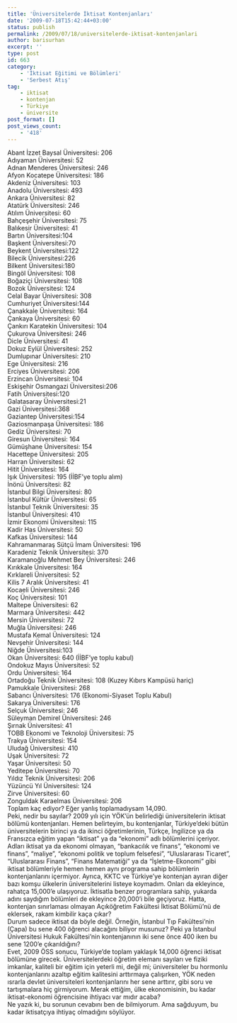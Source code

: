```yaml
---
title: 'Üniversitelerde İktisat Kontenjanları'
date: '2009-07-18T15:42:44+03:00'
status: publish
permalink: /2009/07/18/universitelerde-iktisat-kontenjanlari
author: barisurhan
excerpt: ''
type: post
id: 663
category:
    - 'İktisat Eğitimi ve Bölümleri'
    - 'Serbest Atış'
tag:
    - iktisat
    - kontenjan
    - Türkiye
    - üniversite
post_format: []
post_views_count:
    - '418'
---
```

Abant İzzet Baysal Üniversitesi: 206  
Adıyaman Üniversitesi: 52  
Adnan Menderes Üniversitesi: 246  
Afyon Kocatepe Üniversitesi: 186  
Akdeniz Üniversitesi: 103  
Anadolu Üniversitesi: 493  
Ankara Üniversitesi: 82  
Atatürk Üniversitesi: 246  
Atılım Üniversitesi: 60  
Bahçeşehir Üniversitesi: 75  
Balıkesir Üniversitesi: 41  
Bartın Üniversitesi:104  
Başkent Üniversitesi:70  
Beykent Üniversitesi:122  
Bilecik Üniversitesi:226  
Bilkent Üniversitesi:180  
Bingöl Üniversitesi: 108  
Boğaziçi Üniversitesi: 108  
Bozok Üniversitesi: 124  
Celal Bayar Üniversitesi: 308  
Cumhuriyet Üniversitesi:144  
Çanakkale Üniversitesi: 164  
Çankaya Üniversitesi: 60  
Çankırı Karatekin Üniversitesi: 104  
Çukurova Üniversitesi: 246  
Dicle Üniversitesi: 41  
Dokuz Eylül Üniversitesi: 252  
Dumlupınar Üniversitesi: 210  
Ege Üniversitesi: 216  
Erciyes Üniversitesi: 206  
Erzincan Üniversitesi: 104  
Eskişehir Osmangazi Üniversitesi:206  
Fatih Üniversitesi:120  
Galatasaray Üniversitesi:21  
Gazi Üniversitesi:368  
Gaziantep Üniversitesi:154  
Gaziosmanpaşa Üniversitesi: 186  
Gediz Üniversitesi: 70  
Giresun Üniversitesi: 164  
Gümüşhane Üniversitesi: 154  
Hacettepe Üniversitesi: 205  
Harran Üniversitesi: 62  
Hitit Üniversitesi: 164  
Işık Üniversitesi: 195 (İİBF’ye toplu alım)  
İnönü Üniversitesi: 82  
İstanbul Bilgi Üniversitesi: 80  
İstanbul Kültür Üniversitesi: 65  
İstanbul Teknik Üniversitesi: 35  
İstanbul Üniversitesi: 410  
İzmir Ekonomi Üniversitesi: 115  
Kadir Has Üniversitesi: 50  
Kafkas Üniversitesi: 144  
Kahramanmaraş Sütçü İmam Üniversitesi: 196  
Karadeniz Teknik Üniversitesi: 370  
Karamanoğlu Mehmet Bey Üniversitesi: 246  
Kırıkkale Üniversitesi: 164  
Kırklareli Üniversitesi: 52  
Kilis 7 Aralık Üniversitesi: 41  
Kocaeli Üniversitesi: 246  
Koç Üniversitesi: 101  
Maltepe Üniversitesi: 62  
Marmara Üniversitesi: 442  
Mersin Üniversitesi: 72  
Muğla Üniversitesi: 246  
Mustafa Kemal Üniversitesi: 124  
Nevşehir Üniversitesi: 144  
Niğde Üniversitesi:103  
Okan Üniversitesi: 640 (İİBF’ye toplu kabul)  
Ondokuz Mayıs Üniversitesi: 52  
Ordu Üniversitesi: 164  
Ortadoğu Teknik Üniversitesi: 108 (Kuzey Kıbırs Kampüsü hariç)  
Pamukkale Üniversitesi: 268  
Sabancı Üniversitesi: 176 (Ekonomi-Siyaset Toplu Kabul)  
Sakarya Üniversitesi: 176  
Selçuk Üniversitesi: 246  
Süleyman Demirel Üniversitesi: 246  
Şırnak Üniversitesi: 41  
TOBB Ekonomi ve Teknoloji Üniversitesi: 75  
Trakya Üniversitesi: 154  
Uludağ Üniversitesi: 410  
Uşak Üniversitesi: 72  
Yaşar Üniversitesi: 50  
Yeditepe Üniversitesi: 70  
Yıldız Teknik Üniversitesi: 206  
Yüzüncü Yıl Üniversitesi: 124  
Zirve Üniversitesi: 60  
Zonguldak Karaelmas Üniversitesi: 206  
Toplam kaç ediyor? Eğer yanlış toplamadıysam 14,090.  
Peki, nedir bu sayılar? 2009 yılı için YÖK’ün belirlediği üniversitelerin iktisat bölümü kontenjanları. Hemen belirteyim, bu kontenjanlar, Türkiye’deki bütün üniversitelerin birinci ya da ikinci öğretimlerinin, Türkçe, İngilizce ya da Fransızca eğitim yapan “iktisat” ya da “ekonomi” adlı bölümlerini içeriyor. Adları iktisat ya da ekonomi olmayan, “bankacılık ve finans”, “ekonomi ve finans”, “maliye”, “ekonomi politik ve toplum felsefesi”, “Uluslararası Ticaret”, “Uluslararası Finans”, “Finans Matematiği” ya da “İşletme-Ekonomi” gibi iktisat bölümleriyle hemen hemen aynı programa sahip bölümlerin kontenjanlarını içermiyor. Ayrıca, KKTC ve Türkiye’ye kontenjan ayıran diğer bazı komşu ülkelerin üniversitelerini listeye koymadım. Onları da ekleyince, rahatça 15,000’e ulaşıyoruz. İktisatla benzer programlara sahip, yukarda adını saydığım bölümleri de ekleyince 20,000’i bile geçiyoruz. Hatta, kontenjan sınırlaması olmayan Açıköğretim Fakültesi İktisat Bölümü’nü de eklersek, rakam kimbilir kaça çıkar?  
Durum sadece iktisat da böyle değil. Örneğin, İstanbul Tıp Fakültesi’nin (Çapa) bu sene 400 öğrenci alacağını biliyor musunuz? Peki ya İstanbul Üniversitesi Hukuk Fakültesi’nin kontenjanının iki sene önce 400 iken bu sene 1200’e çıkarıldığını?  
Evet, 2009 ÖSS sonucu, Türkiye’de toplam yaklaşık 14,000 öğrenci iktisat bölümüne girecek. Üniversitelerdeki öğretim elemanı sayıları ve fiziki imkanlar, kaliteli bir eğitim için yeterli mi, değil mi; üniversiteler bu hormonlu kontenjanlarını azaltıp eğitim kalitesini arttırmaya çalışırken, YÖK neden ısrarla devlet üniversiteleri kontenjanlarını her sene arttırır, gibi soru ve tartışmalara hiç girmiyorum. Merak ettiğim, ülke ekonomisinin, bu kadar iktisat-ekonomi öğrencisine ihtiyacı var mıdır acaba?  
Ne yazık ki, bu sorunun cevabını ben de bilmiyorum. Ama sağduyum, bu kadar iktisatçıya ihtiyaç olmadığını söylüyor.